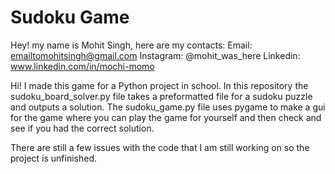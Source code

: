 # Sudoku Game
Hey! my name is Mohit Singh, here are my contacts: 
Email: emailtomohitsingh@gmail.com 
Instagram: @mohit_was_here 
Linkedin: www.linkedin.com/in/mochi-momo 

Hi! I made this game for a Python project in school.
In this repository the sudoku_board_solver.py file takes a preformatted file for a sudoku puzzle and outputs a solution.
The sudoku_game.py file uses pygame to make a gui for the game where you can play the game for yourself and then check and see if you had the correct solution.

There are still a few issues with the code that I am still working on so the project is unfinished.
